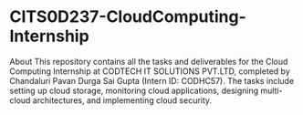 # CITS0D237-CloudComputing-Internship
About This repository contains all the tasks and deliverables for the Cloud Computing Internship at CODTECH IT SOLUTIONS PVT.LTD, completed by Chandaluri Pavan Durga Sai Gupta (Intern ID: CODHC57). The tasks include setting up cloud storage, monitoring cloud applications, designing multi-cloud architectures, and implementing cloud security.

